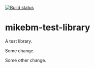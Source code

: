 [![Build status](https://dev.azure.com/Repofuge/mikebm-test-library/_apis/build/status/mikebm-test-library%20CI%20(develop))](https://dev.azure.com/Repofuge/mikebm-test-library/_build/latest?definitionId=-1)

# mikebm-test-library 
 A test library.

Some change.

Some other change.
